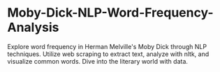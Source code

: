 # Moby-Dick-NLP-Word-Frequency-Analysis
Explore word frequency in Herman Melville's Moby Dick through NLP techniques. Utilize web scraping to extract text, analyze with nltk, and visualize common words. Dive into the literary world with data.
